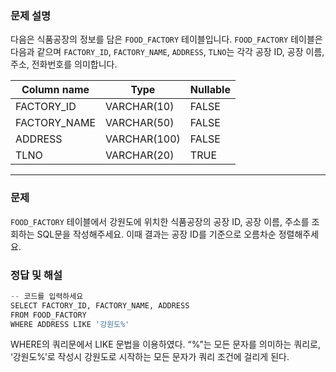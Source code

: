 ### **문제 설명**

다음은 식품공장의 정보를 담은 `FOOD_FACTORY` 테이블입니다. `FOOD_FACTORY` 테이블은 다음과 같으며 `FACTORY_ID`, `FACTORY_NAME`, `ADDRESS`, `TLNO`는 각각 공장 ID, 공장 이름, 주소, 전화번호를 의미합니다.

| Column name | Type | Nullable |
| --- | --- | --- |
| FACTORY_ID | VARCHAR(10) | FALSE |
| FACTORY_NAME | VARCHAR(50) | FALSE |
| ADDRESS | VARCHAR(100) | FALSE |
| TLNO | VARCHAR(20) | TRUE |

---

### 문제

`FOOD_FACTORY` 테이블에서 강원도에 위치한 식품공장의 공장 ID, 공장 이름, 주소를 조회하는 SQL문을 작성해주세요. 이때 결과는 공장 ID를 기준으로 오름차순 정렬해주세요.

### 정답 및 해설

```python
-- 코드를 입력하세요
SELECT FACTORY_ID, FACTORY_NAME, ADDRESS
FROM FOOD_FACTORY
WHERE ADDRESS LIKE '강원도%'
```

WHERE의 쿼리문에서 LIKE 문법을 이용하였다. “%”는 모든 문자를 의미하는 쿼리로, ‘강원도%’로 작성시 강원도로 시작하는 모든 문자가 쿼리 조건에 걸리게 된다.
